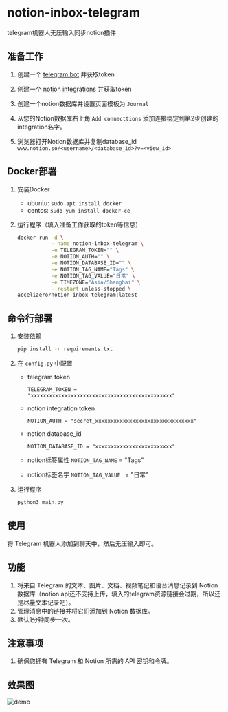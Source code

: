 # notion-inbox-telegram
telegram机器人无压输入同步notion插件

## 准备工作

1. 创建一个 [telegram bot](https://t.me/botfather) 并获取token

2. 创建一个 [notion integrations](https://www.notion.com/my-integrations) 并获取token

3. 创建一个notion数据库并设置页面模板为 `Journal`

4. 从您的Notion数据库右上角 `Add connecttions` 添加连接绑定到第2步创建的integration名字。

5. 浏览器打开Notion数据库并复制database_id `www.notion.so/<username>/<database_id>?v=<view_id>`

## Docker部署

1. 安装Docker

    - ubuntu: `sudo apt install docker`
    - centos: `sudo yum install docker-ce`

2. 运行程序（填入准备工作获取的token等信息）

    ``` bash
    docker run -d \
               --name notion-inbox-telegram \
               -e TELEGRAM_TOKEN="" \
               -e NOTION_AUTH="" \
               -e NOTION_DATABASE_ID="" \
               -e NOTION_TAG_NAME="Tags" \
               -e NOTION_TAG_VALUE="日常" \
               -e TIMEZONE="Asia/Shanghai" \
               --restart unless-stopped \
    accelizero/notion-inbox-telegram:latest
    ```

## 命令行部署

1. 安装依赖

    ``` bash
    pip install -r requirements.txt
    ```

2. 在 `config.py` 中配置

    - telegram token

       `TELEGRAM_TOKEN = "xxxxxxxxxxxxxxxxxxxxxxxxxxxxxxxxxxxxxxxxxxxxxx"`

    - notion integration token

       `NOTION_AUTH = "secret_xxxxxxxxxxxxxxxxxxxxxxxxxxxxxxxx"`

    - notion database_id
  
       `NOTION_DATABASE_ID = "xxxxxxxxxxxxxxxxxxxxxxxxx"`

   - notion标签属性
       `NOTION_TAG_NAME` = "Tags"

   - notion标签名字
       `NOTION_TAG_VALUE ` = "日常"

3. 运行程序

    ``` bash
    python3 main.py
    ```

## 使用

将 Telegram 机器人添加到聊天中，然后无压输入即可。

## 功能

1. 将来自 Telegram 的文本、图片、文档、视频笔记和语音消息记录到 Notion 数据库（notion api还不支持上传，填入的telegram资源链接会过期，所以还是尽量文本记录吧）。
2. 管理消息中的链接并将它们添加到 Notion 数据库。
3. 默认1分钟同步一次。

## 注意事项

1. 确保您拥有 Telegram 和 Notion 所需的 API 密钥和令牌。

## 效果图
![demo](https://raw.githubusercontent.com/accelizero/notion-inbox-telegram-plugin/master/show.png)
